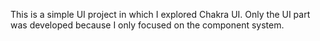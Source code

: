 This is a simple UI project in which I explored Chakra UI. Only the UI part was developed because I only focused on the component system.
